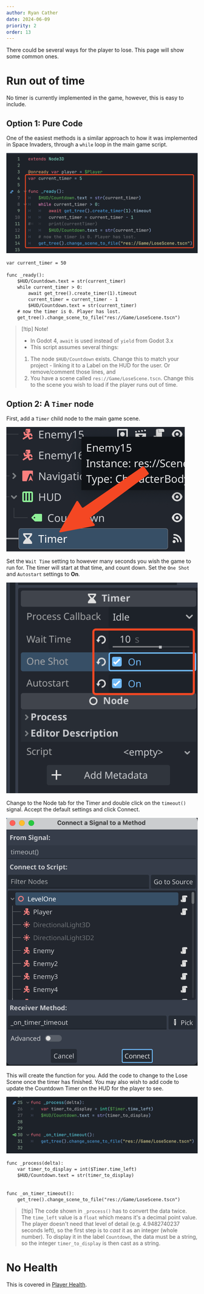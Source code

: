 ```yaml
---
author: Ryan Cather
date: 2024-06-09
priority: 2
order: 13
---
```

There could be several ways for the player to lose. This page will show some common ones.

# Run out of time

No timer is currently implemented in the game, however, this is easy to include. 

## Option 1: Pure Code
One of the easiest methods is a similar approach to how it was implemented in Space Invaders, through a `while` loop in the main game script.

![countDownTimer](ISD/2%20-%20Digital%20Applications/_topics/tutorials/images/countDownTimer.png)

```gdscript
var current_timer = 50
 
func _ready():
	$HUD/Countdown.text = str(current_timer)
	while current_timer > 0:
		await get_tree().create_timer(1).timeout
		current_timer = current_timer - 1
		$HUD/Countdown.text = str(current_timer)
	# now the timer is 0. Player has lost.
	get_tree().change_scene_to_file("res://Game/LoseScene.tscn")
```

> [!tip] Note!
> - In Godot 4, `await` is used instead of `yield` from Godot 3.x
> - This script assumes several things:
> 1. The node `$HUD/Countdown` exists. Change this to match your project - linking it to a Label on the HUD for the user. Or remove/comment those lines, and
> 2. You have a scene called `res://Game/LoseScene.tscn`. Change this to the scene you wish to load if the player runs out of time.


## Option 2: A `Timer` node

First, add a `Timer` child node to the main game scene.

![countdownTimerNode](ISD/2%20-%20Digital%20Applications/_topics/tutorials/images/countdownTimerNode.png)

Set the `Wait Time` setting to however many seconds you wish the game to run for. The timer will start at that time, and count down.
Set the `One Shot` and `Autostart` settings to **On**.

![countdownTimerInspector](ISD/2%20-%20Digital%20Applications/_topics/tutorials/images/countdownTimerInspector.png)


Change to the Node tab for the Timer and double click on the `timeout()` signal. Accept the default settings and click Connect.

![countTimerSignalSettings](ISD/2%20-%20Digital%20Applications/_topics/tutorials/images/countTimerSignalSettings.png)


This will create the function for you. Add the code to change to the Lose Scene once the timer has finished. You may also wish to add code to update the Countdown Timer on the HUD for the player to see.

![countdownTimerCode](ISD/2%20-%20Digital%20Applications/_topics/tutorials/images/countdownTimerCode.png)

```gdscript
func _process(delta):
	var timer_to_display = int($Timer.time_left) 
	$HUD/Countdown.text = str(timer_to_display)


func _on_timer_timeout():
	get_tree().change_scene_to_file("res://Game/LoseScene.tscn")
```

> [!tip] The code shown in `_process()`  has to convert the data twice. The `time_left` value is a `float` which means it's a decimal point value. The player doesn't need that level of detail (e.g. 4.9482740237 seconds left), so the first step is to *cast* it as an integer (whole number). To display it in the label `Countdown`, the data must be a string, so the integer `timer_to_display` is then cast as a string. 



# No Health

This is covered in [Player Health](ISD/2%20-%20Digital%20Applications/_topics/tutorials/Player%20Health.md).

